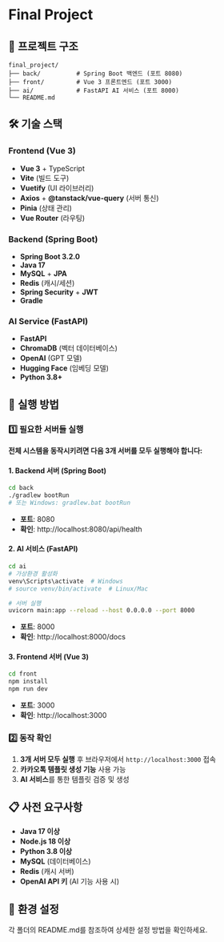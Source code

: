 # Final Project

## 📁 프로젝트 구조

```
final_project/
├── back/          # Spring Boot 백엔드 (포트 8080)
├── front/         # Vue 3 프론트엔드 (포트 3000)
├── ai/            # FastAPI AI 서비스 (포트 8000)
└── README.md
```

## 🛠️ 기술 스택

### Frontend (Vue 3)
- **Vue 3** + TypeScript
- **Vite** (빌드 도구)
- **Vuetify** (UI 라이브러리)
- **Axios** + **@tanstack/vue-query** (서버 통신)
- **Pinia** (상태 관리)
- **Vue Router** (라우팅)

### Backend (Spring Boot)
- **Spring Boot 3.2.0**
- **Java 17**
- **MySQL** + **JPA**
- **Redis** (캐시/세션)
- **Spring Security** + **JWT**
- **Gradle**

### AI Service (FastAPI)
- **FastAPI**
- **ChromaDB** (벡터 데이터베이스)
- **OpenAI** (GPT 모델)
- **Hugging Face** (임베딩 모델)
- **Python 3.8+**

## 🚀 실행 방법

### 1️⃣ 필요한 서버들 실행

**전체 시스템을 동작시키려면 다음 3개 서버를 모두 실행해야 합니다:**

#### 1. Backend 서버 (Spring Boot)
```bash
cd back
./gradlew bootRun
# 또는 Windows: gradlew.bat bootRun
```
- **포트**: 8080
- **확인**: http://localhost:8080/api/health

#### 2. AI 서비스 (FastAPI)
```bash
cd ai
# 가상환경 활성화
venv\Scripts\activate  # Windows
# source venv/bin/activate  # Linux/Mac

# 서버 실행
uvicorn main:app --reload --host 0.0.0.0 --port 8000
```
- **포트**: 8000
- **확인**: http://localhost:8000/docs

#### 3. Frontend 서버 (Vue 3)
```bash
cd front
npm install
npm run dev
```
- **포트**: 3000
- **확인**: http://localhost:3000

### 2️⃣ 동작 확인

1. **3개 서버 모두 실행** 후 브라우저에서 `http://localhost:3000` 접속
2. **카카오톡 템플릿 생성 기능** 사용 가능
3. **AI 서비스**를 통한 템플릿 검증 및 생성

## 📋 사전 요구사항

- **Java 17 이상**
- **Node.js 18 이상**
- **Python 3.8 이상**
- **MySQL** (데이터베이스)
- **Redis** (캐시 서버)
- **OpenAI API 키** (AI 기능 사용 시)

## 🔧 환경 설정

각 폴더의 README.md를 참조하여 상세한 설정 방법을 확인하세요.

